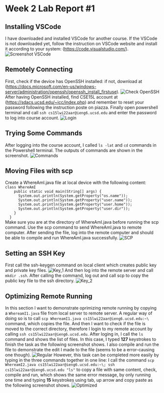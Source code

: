 # Week 2 Lab Report #1
## Installing VSCode
I have downloaded and installed VSCode for another course. If the VSCode is not downloaded yet, follow the instruction on VSCode website and install it according to your system:
(https://code.visualstudio.com/).
![Screenshot VSCode](https://github.com/zhh02/Week-2-Lab-Report/blob/main/VSCode.jpg)

## Remotely Connecting
First, check if the device has OpenSSH installed: if not, download at (https://docs.microsoft.com/en-us/windows-server/administration/openssh/openssh_install_firstuse). 
![Check OpenSSH](https://github.com/zhh02/Week-2-Lab-Report/blob/main/Remote1_CheckSSH.jpg)
After having OpenSSH installed, find CSE15L account at (https://sdacs.ucsd.edu/~icc/index.php) and remember to reset your password following the instruction poste on piazza. Finally open powershell terminal and call ```ssh cs15lwi22aar@ieng6.ucsd.edu``` and enter the password to log into course account. 
![Login](https://github.com/zhh02/Week-2-Lab-Report/blob/main/Remote2_Login.jpg)

## Trying Some Commands
After logging into the course account, I called ```ls -lat``` and ```cd``` commands in the Powershell terminal. The outputs of commands are shown in the screenshot. 
![Commands](https://github.com/zhh02/Week-2-Lab-Report/blob/main/Commands.jpg)

## Moving Files with scp
Create a WhereAmI.java file at local device with the following content:<br/>```class WhereAmI```<br/>
```    public static void main(String[] args) {```<br/>
```      System.out.println(System.getProperty("os.name"));```<br/>
```      System.out.println(System.getProperty("user.name"));```<br/>
```      System.out.println(System.getProperty("user.home"));```<br/>
```      System.out.println(System.getProperty("user.dir"));```<br/>
```    }```<br/>
```  }```<br/>
Make sure you are at the directory of WhereAmI.java before running the scp command. Use the scp command to send WhereAmI.java to remote computer. After sending the file, log into the remote computer and should be able to compile and run WhereAmI.java successfully. 
![SCP](https://github.com/zhh02/Week-2-Lab-Report/blob/main/SCP.jpg)

## Setting an SSH Key
First call the ssh-keygen command on local client which creates public key and private key files.
![Key_1](https://github.com/zhh02/Week-2-Lab-Report/blob/main/Key_1.jpg)
And then log into the remote server and call ```mkdir .ssh```. After calling the command, log out and call scp to copy the public key file to the ssh directory.
![Key_2](https://github.com/zhh02/Week-2-Lab-Report/blob/main/Key_2.jpg)

## Optimizing Remote Running
In this section I want to demonstrate oprimizing remote running by copying a ```WhereamI1.java``` file from local server to remote server. A regular way of doing so is to call ```scp WhereamI1.java cs15lwi22aar@ieng6.ucsd.edu:~\``` command, which copies the file. And then I want to check if the file is moved to the correct directory, therefore I login to my remote account by calling ```ssh cs15lwi22aar@ieng6.ucsd.edu```. After loging in, I call the ```ls``` command and shows the list of files. In this case, I typed **127** keystrokes to finish the task as the following screenshot shows. I also compile and run the file to demonstrate the edit I made to the file (seems to be a error-causing one though). 
![Regular](https://github.com/zhh02/CSE15L-lab-reports/blob/main/Regular.jpg)
However, this task can be completed more easily by typing in the three commands together in one line: I call the command ```scp WhereamI2.java cs15lwi22aar@ieng6.ucsd.edu:~\; ssh cs15lwi22aar@ieng6.ucsd.edu "ls"``` to copy a file with same content, check, compile and run, which shows the same error message, by only running one time and typing **15** keystrokes using tab, up arrow and copy paste as the following screenshot shows. 
![Optimized](https://github.com/zhh02/CSE15L-lab-reports/blob/main/Optimized.jpg)
